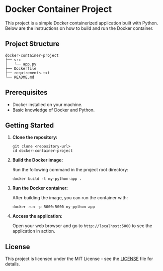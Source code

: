 # Docker Container Project

This project is a simple Docker containerized application built with Python. Below are the instructions on how to build and run the Docker container.

## Project Structure

```
docker-container-project
├── src
│   └── app.py
├── Dockerfile
├── requirements.txt
└── README.md
```

## Prerequisites

- Docker installed on your machine.
- Basic knowledge of Docker and Python.

## Getting Started

1. **Clone the repository:**

   ```
   git clone <repository-url>
   cd docker-container-project
   ```

2. **Build the Docker image:**

   Run the following command in the project root directory:

   ```
   docker build -t my-python-app .
   ```

3. **Run the Docker container:**

   After building the image, you can run the container with:

   ```
   docker run -p 5000:5000 my-python-app
   ```

4. **Access the application:**

   Open your web browser and go to `http://localhost:5000` to see the application in action.

## License

This project is licensed under the MIT License - see the [LICENSE](LICENSE) file for details.